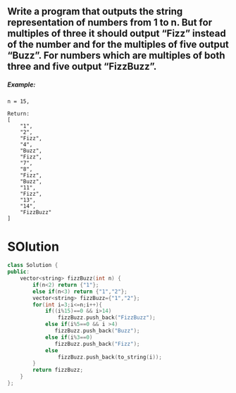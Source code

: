 ## Write a program that outputs the string representation of numbers from 1 to n. But for multiples of three it should output “Fizz” instead of the number and for the multiples of five output “Buzz”. For numbers which are multiples of both three and five output “FizzBuzz”.

##### Example:
```
n = 15,

Return:
[
    "1",
    "2",
    "Fizz",
    "4",
    "Buzz",
    "Fizz",
    "7",
    "8",
    "Fizz",
    "Buzz",
    "11",
    "Fizz",
    "13",
    "14",
    "FizzBuzz"
]
```

# SOlution

```cpp
class Solution {
public:
    vector<string> fizzBuzz(int n) {
        if(n<2) return {"1"};
        else if(n<3) return {"1","2"};
        vector<string> fizzBuzz={"1","2"};
        for(int i=3;i<=n;i++){
            if((i%15)==0 && i>14)
                fizzBuzz.push_back("FizzBuzz");
            else if(i%5==0 && i >4)
               fizzBuzz.push_back("Buzz");
            else if(i%3==0)
               fizzBuzz.push_back("Fizz");
            else
                fizzBuzz.push_back(to_string(i));
        }
        return fizzBuzz;
    }
};

```